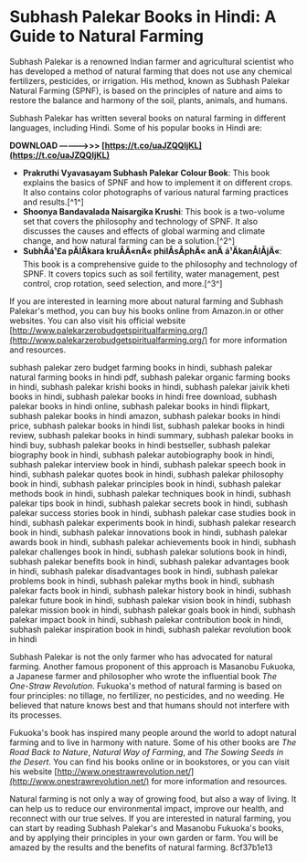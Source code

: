 
 
# Subhash Palekar Books in Hindi: A Guide to Natural Farming
 
Subhash Palekar is a renowned Indian farmer and agricultural scientist who has developed a method of natural farming that does not use any chemical fertilizers, pesticides, or irrigation. His method, known as Subhash Palekar Natural Farming (SPNF), is based on the principles of nature and aims to restore the balance and harmony of the soil, plants, animals, and humans.
 
Subhash Palekar has written several books on natural farming in different languages, including Hindi. Some of his popular books in Hindi are:
 
**DOWNLOAD –––––>>> [https://t.co/uaJZQQIjKL](https://t.co/uaJZQQIjKL)**


 
- **Prakruthi Vyavasayam Subhash Palekar Colour Book**: This book explains the basics of SPNF and how to implement it on different crops. It also contains color photographs of various natural farming practices and results.[^1^]
- **Shoonya Bandavalada Naisargika Krushi**: This book is a two-volume set that covers the philosophy and technology of SPNF. It also discusses the causes and effects of global warming and climate change, and how natural farming can be a solution.[^2^]
- **SubhÄá¹£a pÄlÄkara kruÅÄ«nÄ« philÅsÅphÄ« anÄ á¹­ÄkanÅlÅjÄ«**: This book is a comprehensive guide to the philosophy and technology of SPNF. It covers topics such as soil fertility, water management, pest control, crop rotation, seed selection, and more.[^3^]

If you are interested in learning more about natural farming and Subhash Palekar's method, you can buy his books online from Amazon.in or other websites. You can also visit his official website [http://www.palekarzerobudgetspiritualfarming.org/](http://www.palekarzerobudgetspiritualfarming.org/) for more information and resources.
 
subhash palekar zero budget farming books in hindi,  subhash palekar natural farming books in hindi pdf,  subhash palekar organic farming books in hindi,  subhash palekar krishi books in hindi,  subhash palekar jaivik kheti books in hindi,  subhash palekar books in hindi free download,  subhash palekar books in hindi online,  subhash palekar books in hindi flipkart,  subhash palekar books in hindi amazon,  subhash palekar books in hindi price,  subhash palekar books in hindi list,  subhash palekar books in hindi review,  subhash palekar books in hindi summary,  subhash palekar books in hindi buy,  subhash palekar books in hindi bestseller,  subhash palekar biography book in hindi,  subhash palekar autobiography book in hindi,  subhash palekar interview book in hindi,  subhash palekar speech book in hindi,  subhash palekar quotes book in hindi,  subhash palekar philosophy book in hindi,  subhash palekar principles book in hindi,  subhash palekar methods book in hindi,  subhash palekar techniques book in hindi,  subhash palekar tips book in hindi,  subhash palekar secrets book in hindi,  subhash palekar success stories book in hindi,  subhash palekar case studies book in hindi,  subhash palekar experiments book in hindi,  subhash palekar research book in hindi,  subhash palekar innovations book in hindi,  subhash palekar awards book in hindi,  subhash palekar achievements book in hindi,  subhash palekar challenges book in hindi,  subhash palekar solutions book in hindi,  subhash palekar benefits book in hindi,  subhash palekar advantages book in hindi,  subhash palekar disadvantages book in hindi,  subhash palekar problems book in hindi,  subhash palekar myths book in hindi,  subhash palekar facts book in hindi,  subhash palekar history book in hindi,  subhash palekar future book in hindi,  subhash palekar vision book in hindi,  subhash palekar mission book in hindi,  subhash palekar goals book in hindi,  subhash palekar impact book in hindi,  subhash palekar contribution book in hindi,  subhash palekar inspiration book in hindi,  subhash palekar revolution book in hindi
  
Subhash Palekar is not the only farmer who has advocated for natural farming. Another famous proponent of this approach is Masanobu Fukuoka, a Japanese farmer and philosopher who wrote the influential book *The One-Straw Revolution*. Fukuoka's method of natural farming is based on four principles: no tillage, no fertilizer, no pesticides, and no weeding. He believed that nature knows best and that humans should not interfere with its processes.
 
Fukuoka's book has inspired many people around the world to adopt natural farming and to live in harmony with nature. Some of his other books are *The Road Back to Nature*, *Natural Way of Farming*, and *The Sowing Seeds in the Desert*. You can find his books online or in bookstores, or you can visit his website [http://www.onestrawrevolution.net/](http://www.onestrawrevolution.net/) for more information and resources.
 
Natural farming is not only a way of growing food, but also a way of living. It can help us to reduce our environmental impact, improve our health, and reconnect with our true selves. If you are interested in natural farming, you can start by reading Subhash Palekar's and Masanobu Fukuoka's books, and by applying their principles in your own garden or farm. You will be amazed by the results and the benefits of natural farming.
 8cf37b1e13
 
